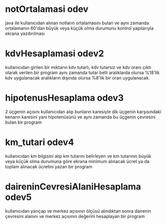 # notOrtalamasi odev
java ile kullanıcıdan alınan notların ortalamasını bulan ve aynı zamanda ortalamanın 60'dan büyük veya küçük olma durumunu kontrol yapılarıyla ekrana yazdırılması
# kdvHesaplamasi odev2
kullanıcıdan girilen bir miktarın kdv tutarlı, kdv tutarsız ve kdv oranı çıktı olarak verilen bir program aynı zamanda tutar belli aralıklarda olursa %18'lik kdv uygulanacak aralıkların dışında olursa %8'lik bir oran uygulanacak.
# hipotenusHesaplama odev3
2 üçgenin açısını kullanıcıdan alıp bunların karesiyle dik üçgenin karşısındaki kenarın karesini yani hipotenüsünü ve aynı zamanda bu üçgenin çevresini bulan bir program 
# km_tutari odev4
kullanıcıdan km bilgisini alıp km tutarını belirleyen ve km tutarının büyük veya küçük olma durumuna göre ekrana minimum alınacak ücret ya da toplam alınacak ücretini yazan bir program 
# daireninCevresiAlaniHesaplama odev5
kullanıcıdan yarıçap ve merkez açısının ölçüsü alındıktan sonra dairenin çevresini alanını ve merkez açısının değerini hesaplayan bir program
